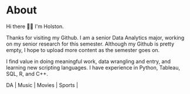 # About
Hi there 👋🏻 I'm Holston.

Thanks for visiting my Github. I am a senior Data Analytics major, working on my senior research for this semester. Although my Github is pretty empty, I hope to upload more content as the semester goes on. 

I find value in doing meaningful work, data wrangling and entry, and learning new scripting languages. I have experience in Python, Tableau, SQL, R, and C++.

DA |  Music | Movies | Sports |
